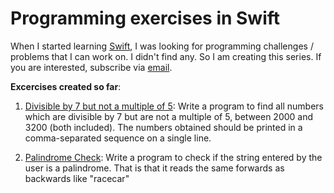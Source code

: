 # Programming exercises in Swift

When I started learning [Swift][1], I was looking for programming challenges / problems that I can work on. I didn't find any. So I am creating this series. If you are interested, subscribe via [email](http://eepurl.com/Lu3cr).

**Excercises created so far**:

1. [Divisible by 7 but not a multiple of 5][2]: Write a program to find all numbers which are divisible by 7 but are not a multiple of 5, between 2000 and 3200 (both included). The numbers obtained should be printed in a comma-separated sequence on a single line.

2. [Palindrome Check][3]: Write a program to check if the string entered by the user is a palindrome. That is that it reads the same forwards as backwards like "racecar"


[1]: https://developer.apple.com/swift/
[2]: http://tech.jjude.com/swift-challenge-001
[3]: http://tech.jjude.com/swift-challenge-002